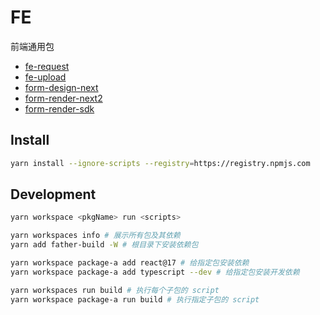 # FE

前端通用包

- [fe-request](./packages/fe-request/README.md)
- [fe-upload](./packages/fe-upload/README.md)
- [form-design-next](./packages/form-design-next/README.md)
- [form-render-next2](./packages/form-render-next2/README.md)
- [form-render-sdk](./packages/form-render-sdk/README.md)

## Install

```sh
yarn install --ignore-scripts --registry=https://registry.npmjs.com
```

## Development

```sh
yarn workspace <pkgName> run <scripts>
```

```sh
yarn workspaces info # 展示所有包及其依赖
yarn add father-build -W # 根目录下安装依赖包

yarn workspace package-a add react@17 # 给指定包安装依赖
yarn workspace package-a add typescript --dev # 给指定包安装开发依赖

yarn workspaces run build # 执行每个子包的 script
yarn workspace package-a run build # 执行指定子包的 script
```
